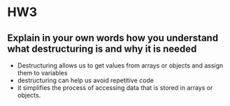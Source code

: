 # HW3
## Explain in your own words how you understand what destructuring is and why it is needed
- Destructuring allows us to get values from arrays or objects and assign them to variables
- destructuring can help us avoid repetitive code
- it simplifies the process of accessing data that is stored in arrays or objects.